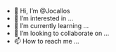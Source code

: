 - 👋 Hi, I’m @Jocallos
- 👀 I’m interested in ...
- 🌱 I’m currently learning ...
- 💞️ I’m looking to collaborate on ...
- 📫 How to reach me ...

<!---
Jocallos/Jocallos is a ✨ special ✨ repository because its `README.md` (this file) appears on your GitHub profile.
You can click the Preview link to take a look at your changes.
--->
